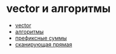 # vector и алгоритмы

* [vector](./Vector/vector.md)
* [алгоритмы](./Algorithms/algorithms.md)
* [префиксные суммы](./Algorithms/prefixsum.md)
* [сканирующая прямая](./Algorithms/scanline.md)